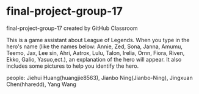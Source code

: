 # final-project-group-17
final-project-group-17 created by GitHub Classroom

This is a game assistant about League of Legends.
When you type in the hero's name (like the names below: Annie, Zed, Sona, Janna, Amumu, Teemo, Jax, Lee sin, Ahri, Aatrox, Lulu, Talon, Irelia, Ornn, Fiora, Riven, Ekko, Galio, Yasuo,ect.), an explanation of the hero will appear. It also includes some pictures to help you identify the hero.

people:
Jiehui Huang(huangjie8563), Jianbo Ning(Jianbo-Ning), Jingxuan Chen(hharedd), Yang Wang
